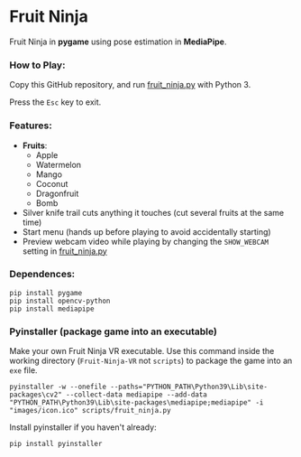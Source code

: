# Fruit Ninja

Fruit Ninja in **pygame** using pose estimation in **MediaPipe**.

### How to Play:

Copy this GitHub repository, and run [fruit_ninja.py](scripts/fruit_ninja.py) with Python 3.

Press the `Esc` key to exit.


### Features:
- **Fruits**:
  -   Apple 
  -   Watermelon
  -   Mango
  -   Coconut
  -   Dragonfruit
  -   Bomb 
-   Silver knife trail cuts anything it touches (cut several fruits at the same time)
-   Start menu (hands up before playing to avoid accidentally starting)
-   Preview webcam video while playing by changing the `SHOW_WEBCAM` setting in [fruit_ninja.py](https://github.com/mmbaguette/Fruit-Ninja-VR/blob/main/scripts/fruit_ninja.py)

### Dependences:
```
pip install pygame
pip install opencv-python
pip install mediapipe
```


### Pyinstaller (package game into an executable)

Make your own Fruit Ninja VR executable. Use this command inside the working directory (`Fruit-Ninja-VR` not `scripts`) to package the game into an `exe` file. 
```
pyinstaller -w --onefile --paths="PYTHON_PATH\Python39\Lib\site-packages\cv2" --collect-data mediapipe --add-data "PYTHON_PATH\Python39\Lib\site-packages\mediapipe;mediapipe" -i "images/icon.ico" scripts/fruit_ninja.py
```
Install pyinstaller if you haven't already:
```
pip install pyinstaller
```

